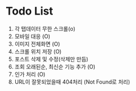# Todo List

1. 각 탭데이터 무한 스크롤(o)
2. 모바일 대응 (O)
3. 이미지 전체화면 (O)
4. 스크롤 위치 저장 (O)
5. 포스트 삭제 및 수정(삭제만 만듬)
6. 조회 오래된순, 최신순 기능 추가 (O)
7. 인가 처리 (O)
8. URL이 잘못되었을때 404처리 (Not Found로 처리)
